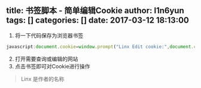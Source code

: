 title: 书签脚本 - 简单编辑Cookie
author: l1n6yun
tags: []
categories: []
date: 2017-03-12 18:13:00
---
1. 将一下代码保存为浏览器书签
```javascript
javascript:document.cookie=window.prompt("Linx Edit cookie:",document.cookie);void(0);
```
2. 打开需要查询或编辑的网站
3. 点击书签即可对Cookie进行操作

> Linx 是作者的名称